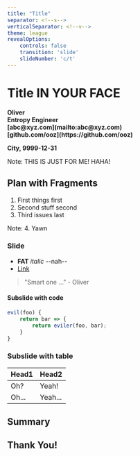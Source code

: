 ```yaml
---
title: "Title"
separator: <!--s-->
verticalSeparator: <!--v-->
theme: league
revealOptions:
    controls: false
    transition: 'slide'
    slideNumber: 'c/t'
---
```


<!--
Useful snippets (to be used in HTML comments after elements)

* Remove image border: .element style="border: none; background: none;"
-->

<!-- .slide: class="slidebackground" data-background="./background.png" -->
# Title IN YOUR FACE

<b>
Oliver<br/>
Entropy Engineer<br/>
[abc@xyz.com](mailto:abc@xyz.com)<br/>
[github.com/ooz](https://github.com/ooz)

City, 9999-12-31
</b>

Note: THIS IS JUST FOR ME! HAHA!

<!--s-->

## Plan with Fragments

1. First things first <!-- .element: class="fragment" -->
2. Second stuff second <!-- .element: class="fragment" -->
3. Third issues last <!-- .element: class="fragment" -->

Note: 4. Yawn

<!--s-->

### Slide

* **FAT** *italic* --nah--
* [Link](https://github.com/ooz)

> "Smart one ..." - Oliver

<!--v-->

#### Subslide with code

```javascript
evil(foo) {
    return bar => {
        return eviler(foo, bar);
    }
}
```

<!--v-->

### Subslide with table

|Head1 | Head2 |
|---|---|
|Oh? | Yeah!|
|Oh... | Yeah...|

<!--s-->

## Summary

<!--s-->

## Thank You!

<style>
.reveal .slidebackground {
  background: no-repeat center center fixed;
  background-size: cover; /* `contain` works nicely as well */
}
</style>
